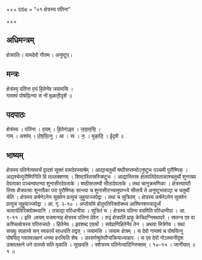 +++
title = "०१ क्षेत्रस्य पतिना"

+++
## अधिमन्त्रम्
क्षेत्रपतिः। वामदेवो गौतमः। अनुष्टुप्।

## मन्त्रः
क्षेत्र॑स्य॒ पति॑ना व॒यं हि॒तेने॑व जयामसि ।  
गामश्वं॑ पोषयि॒त्न्वा स नो॑ मृळाती॒दृशे॑ ॥

## पदपाठः
क्षेत्र॑स्य । पति॑ना । व॒यम् । हि॒तेन॑ऽइव । ज॒या॒म॒सि॒ ।  
गाम् । अश्व॑म् । पो॒ष॒यि॒त्नु । आ । सः । नः॒ । मृ॒ळा॒ति॒ । ई॒दृशे॑ ॥

## भाष्यम्
क्षेत्रस्य पतिनेत्यष्तर्चं द्वादशं सूक्तं वामदेवस्यार्षम् । आद्याचतुर्थी षष्ठीसप्तम्योऽनुष्टुभः पञ्चमी पुरौष्णिक् । अद्यश्चेत्पुरौष्णिगिति हि तल्लक्शणम् । शिष्टास्तिस्रस्त्रिष्टुभः । आद्यास्तिस्रः क्षेतपतिदेवताकाश्चतुर्थी शुनाख्य देवताका पञ्चम्यष्टम्या शुनासीरदेवताके । षष्ठीसप्तम्यौ सीतादेवताके । तथा चानुक्रमणिका । क्षेत्रस्याष्टौ तिस्रः क्षैत्रपत्याः शुनायैका परा पुरौष्णिक् सान्त्या च शुनासीराभ्यामुपान्त्ये सीतायै ते अनुष्टुभावाद्या च चतुर्थी चेति । क्षेत्रस्य कर्षणेऽनेन सूक्तेन प्रत्युचं जुहुयाज्जपेद्वा । तथा च सुत्रितम् । क्षेत्रस्य कर्षनेऽनेन सुक्तेन प्रत्युचं जुहुयाज्जपेद्वा । आ. गृ. २-१० । अप्तोर्यामे होतुरतिरिक्तोक्थ्य आश्विनशस्त्रादूर्ध्वं चत्वार्यतिरिक्तोक्थ्यानि । तत्राद्या परिधानीया । सूत्रितं च । क्षेत्रस्य पतिना वयमिति परिधानीया । आ. ९-११ । इति ॥वयम् यजमानाह् क्षेत्रस्य पतिना देवेन । रुद्रं क्षेत्रपतिं प्राहुः केचिदग्निमथापरे । स्रतन्त्र एव वा कश्चित्क्षेत्रस्य पतिरुच्यते । हितेनेव । इवशब्द एवार्थे । सर्वप्राणिहितेनैव तेन । अथवा मित्रेणेव । यथा सख्युः साहाय्ये सन् स्वकार्यं साधयति तद्वत् । जयामसि । जयामः क्षेत्रम् । स देवो गामश्वं च पोषयित्नु पोषयितृ गवाश्वलक्षनं धनमा हरत्विति शेषः । उपसर्गश्रुतेर्योग्यक्रियाध्याहारः । स एव देवो नोऽस्मानीदृश उक्तलक्षने धने दातव्ये सति मृळाति । सुखयति । क्शेत्रस्य पतिनेत्यादिनिरुक्तम् । १०-१५ । जानीयात् ॥ १ ॥